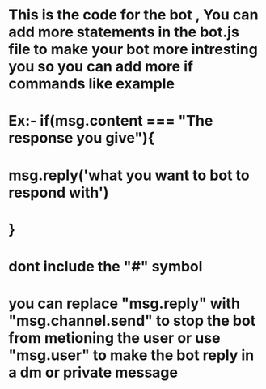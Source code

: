 # This is the code for the bot , You can add more statements in the bot.js file to make your bot more intresting you so you can add more if commands like example
# Ex:- if(msg.content ===  "The response you give"){
#        msg.reply('what you want to bot to respond with')
#           }
# dont include the "#" symbol 
# you can replace "msg.reply" with "msg.channel.send" to stop the bot from metioning the user or use "msg.user" to make the bot reply in a dm or private message
